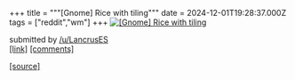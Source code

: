 +++
title = """[Gnome] Rice with tiling"""
date = 2024-12-01T19:28:37.000Z
tags = ["reddit","wm"]
+++
[![[Gnome] Rice with tiling ](https://b.thumbs.redditmedia.com/GXya6eU6LIRl7xgmvX9oqa475v-gl-CbP3uX7fJWanI.jpg "[Gnome] Rice with tiling ")](https://www.reddit.com/r/unixporn/comments/1h4b8m4/gnome_rice_with_tiling/)

submitted by [/u/LancrusES](https://www.reddit.com/user/LancrusES)  
[\[link\]](https://www.reddit.com/gallery/1h4b8m4) [\[comments\]](https://www.reddit.com/r/unixporn/comments/1h4b8m4/gnome_rice_with_tiling/)

[[source]](https://www.reddit.com/r/unixporn/comments/1h4b8m4/gnome_rice_with_tiling/)
